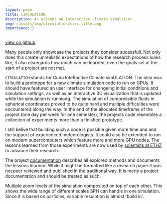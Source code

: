```yaml
---
layout: page
title: CIRCULATION
description: An attempt on interactive climate simulation.
img: /assets/img/circulation/circ_title.png
importance: 2
---
```


<a href="https://github.com/hschwane/CIRCULATION"><i class="fab fa-github"></i> view on github</a>

Many people only showcase the projects they consider sucessfull. 
Not only does this create unrealistic expectations of how the research process looks like, 
it also disregards how much can be learned, even the goals set at the start of a project are not met.

`CIRCULATION` stands for Cuda InteRactive Climate simULATION. The idea was to build a prototype for a new climate simulation code to run on GPUs.
It should have featured an user interface for changeing initial conditions and simulation settings, 
as well as an interactive 3D visualization that is updated while the simulation is runniong. 
The simulation of compressible fluids in spherical coordinates proved to be quite hard and multiple difficulties were encountered along the way. 
In the end of the allocated timeframe of the project (one day per week for one semester), 
the projects code resembles a collection of experiments more than a finished prototype.

I still belive that building such a code is possible given more time and and the support of experienced meteorologists. It could also be extended to run on 
modern supercomputers which feature more and more GPU nodes. 
The lessons learned from those experiments are now used by [scientists at ETHZ](https://iac.ethz.ch/group/atmospheric-predictability.html) to advance their research.  

The project [documentation](/assets/pdf/schwanekamp2020interactiveMeteorology.pdf) describes all explored methods and documents the lessons learned. 
While it might be formatted like a research paper it was not peer reviewed and published in the traditional way. 
It is merly a project documentation and should be treated as such.

<div class="row">
    <div class="col-sm mt-3 mt-md-0">
        <img class="img-fluid rounded z-depth-1" src="{{ '/assets/img/circulation/circ_full.png' | relative_url }}" alt="" title="full user interface"/>
    </div>
</div>
<div class="caption">
    Multiple zoom levels of the simulation composited on top of each other. This shows the wide range of different scales SPH can handle in one simulation. Since it is based on particles, variable resulotion is almost 'build in'.
</div>

<div class="row justify-content-sm-center">
    <div class="col-sm mt-2">
        <img class="img-fluid rounded z-depth-1" src="{{ '/assets/img/pyparticlevis/ppv_img1.png' | relative_url }}" alt="" title="two protostars merging"/>
    </div>
    <div class="col-sm mt-2">
        <img class="img-fluid rounded z-depth-1" src="{{ '/assets/img/pyparticlevis/ppv_img2.png' | relative_url }}" alt="" title="two protostars merging"/>
    </div>
</div>

<div class="row justify-content-sm-center">
    <div class="col-sm mt-2">
        <img class="img-fluid rounded z-depth-1" src="{{ '/assets/img/pyparticlevis/ppv_img3.png' | relative_url }}" alt="" title="two protostars merging"/>
    </div>
    <div class="col-sm mt-2">
        <img class="img-fluid rounded z-depth-1" src="{{ 'https://hschwane.github.io/assets/img/GraSPH/06.png' | relative_url }}" alt="" title="two protostars merging"/>
    </div>
</div>
